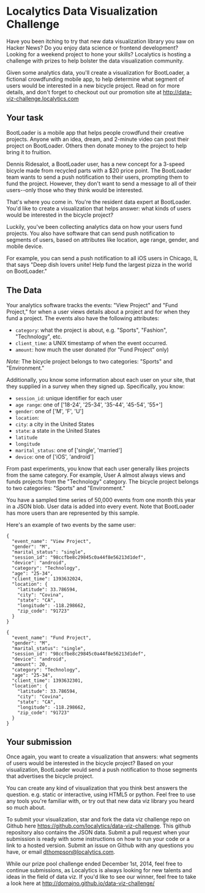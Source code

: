 # Localytics Data Visualization Challenge

Have you been itching to try that new data visualization library you saw on Hacker News? Do you enjoy data science or frontend development? Looking for a weekend project to hone your skills? Localytics is hosting a challenge with prizes to help bolster the data visualization community.

Given some analytics data, you'll create a visualization for BootLoader, a fictional crowdfunding mobile app, to help determine what segment of users would be interested in a new bicycle project. Read on for more details, and don't forget to checkout out our promotion site at http://data-viz-challenge.localytics.com

## Your task

BootLoader is a mobile app that helps people crowdfund their creative projects. Anyone with an idea, dream, and 2-minute video can post their project on BootLoader. Others then donate money to the project to help bring it to fruition.

Dennis Ridesalot, a BootLoader user, has a new concept for a 3-speed bicycle made from recycled parts with a $20 price point. The BootLoader team wants to send a push notification to their users, prompting them to fund the project. However, they don't want to send a message to all of their users--only those who they think would be interested.

That's where you come in. You're the resident data expert at BootLoader. You'd like to create a visualization that helps answer: what kinds of users would be interested in the bicycle project?

Luckily, you've been collecting analytics data on how your users fund projects. You also have software that can send push notification to segments of users, based on attributes like location, age range, gender, and mobile device.

For example, you can send a push notification to all iOS users in Chicago, IL that says "Deep dish lovers unite! Help fund the largest pizza in the world on BootLoader."

## The Data

Your analytics software tracks the events: "View Project" and "Fund Project," for when a user views details about a project and for when they fund a project. The events also have the following attributes:
* `category`: what the project is about, e.g. "Sports", "Fashion", "Technology", etc.
* `client_time`: a UNIX timestamp of when the event occurred.
* `amount`: how much the user donated (for "Fund Project" only)

*Note:* The bicycle project belongs to two categories: "Sports" and "Environment."

Additionally, you know some information about each user on your site, that they supplied in a survey when they signed up. Specifically, you know:

* `session_id`: unique identifier for each user
* `age range`: one of ['18-24', '25-34', '35-44', '45-54', '55+']
* `gender`: one of ['M', 'F', 'U']
* `location`:
 * `city`: a city in the United States
 * `state`: a state in the United States
 * `latitude`
 * `longitude`
* `marital_status`: one of ['single', 'married']
* `device`: one of ['iOS', 'android']

From past experiments, you know that each user generally likes projects from the same category. For example, User A almost always views and funds projects from the "Technology" category. The bicycle project belongs to two categories: "Sports" and "Environment."

You have a sampled time series of 50,000 events from one month this year in a JSON blob. User data is added into every event. Note that BootLoader has more users than are represented by this sample.

Here's an example of two events by the same user:

    {
      "event_name": "View Project",
      "gender": "M",
      "marital_status": "single",
      "session_id": "98ccfbe8c29845c0a44f8e56213d1def",
      "device": "android",
      "category": "Technology",
      "age": "25-34",
      "client_time": 1393632024,
      "location": {
        "latitude": 33.786594,
        "city": "Covina",
        "state": "CA",
        "longitude": -118.298662,
        "zip_code": "91723"
      }
    }

    {
      "event_name": "Fund Project",
      "gender": "M",
      "marital_status": "single",
      "session_id": "98ccfbe8c29845c0a44f8e56213d1def",
      "device": "android",
      "amount": 20,
      "category": "Technology",
      "age": "25-34",
      "client_time": 1393632301,
      "location": {
        "latitude": 33.786594,
        "city": "Covina",
        "state": "CA",
        "longitude": -118.298662,
        "zip_code": "91723"
      }
    }

## Your submission

Once again, you want to create a visualization that answers: what segments of users would be interested in the bicycle project? Based on your visualization, BootLoader would send a push notification to those segments that advertises the bicycle project.

You can create any kind of visualization that you think best answers the question. e.g. static or interactive, using HTML5 or python. Feel free to use any tools you're familiar with, or try out that new data viz library you heard so much about.

To submit your visualization, star and fork the data viz challenge repo on Github here https://github.com/localytics/data-viz-challenge. This github repository also contains the JSON data. Submit a pull request when your submission is ready with some instructions on how to run your code or a link to a hosted version. Submit an issue on Github with any questions you have, or email dthompson@localytics.com.

While our prize pool challenge ended December 1st, 2014, feel free to continue submissions, as Localytics is always looking for new talents and ideas in the field of data viz. If you'd like to see our winner, feel free to take a look here at http://domajno.github.io/data-viz-challenge/


